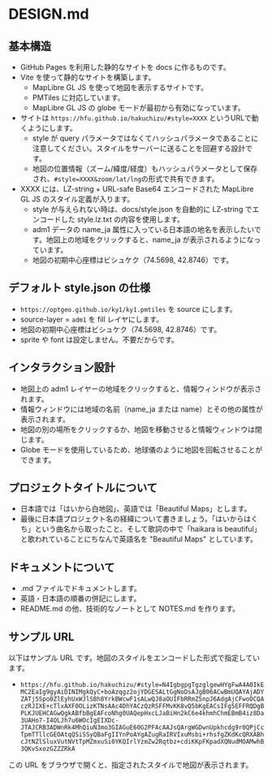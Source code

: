 # DESIGN.md

## 基本構造

- GitHub Pages を利用した静的なサイトを docs に作るものです。
- Vite を使って静的なサイトを構築します。
  - MapLibre GL JS を使って地図を表示するサイトです。
  - PMTiles に対応しています。
  - MapLibre GL JS の globe モードが最初から有効になっています。
- サイトは `https://hfu.github.io/hakuchizu/#style=XXXX` というURLで動くようにします。
  - style が query パラメータではなくてハッシュパラメータであることに注意してください。スタイルをサーバーに送ることを回避する設計です。
  - 地図の位置情報（ズーム/緯度/経度）もハッシュパラメータとして保存され、`#style=XXXX&zoom/lat/lng`の形式で共有できます。
- XXXX には、LZ-string + URL-safe Base64 エンコードされた MapLibre GL JS のスタイル定義が入ります。
  - style が与えられない時は、docs/style.json を自動的に LZ-string でエンコードした style.lz.txt の内容を使用します。
  - adm1 データの name_ja 属性に入っている日本語の地名を表示したいです。地図上の地域をクリックすると、name_ja が表示されるようになっています。
  - 地図の初期中心座標はビシュケク（74.5698, 42.8746）です。

## デフォルト style.json の仕様

- `https://optgeo.github.io/ky1/ky1.pmtiles` を source にします。
- source-layer = `adm1` を fill レイヤにします。
- 地図の初期中心座標はビシュケク（74.5698, 42.8746）です。
- sprite や font は設定しません。不要だからです。

## インタラクション設計

- 地図上の adm1 レイヤーの地域をクリックすると、情報ウィンドウが表示されます。
- 情報ウィンドウには地域の名前（name_ja または name）とその他の属性が表示されます。
- 地図の別の場所をクリックするか、地図を移動させると情報ウィンドウは閉じます。
- Globe モードを使用しているため、地球儀のように地図を回転させることができます。
  
## プロジェクトタイトルについて

- 日本語では「はいから白地図」、英語では「Beautiful Maps」とします。
- 最後に日本語プロジェクト名の経緯について書きましょう。「はいからはくち」という曲名から取ったこと、そして歌詞の中で「haikara is beautiful」と歌われていることにちなんで英語名を "Beautiful Maps" としています。

## ドキュメントについて

- .md ファイルでドキュメントします。
- 英語・日本語の順番の併記にします。
- README.md の他、技術的なノートとして NOTES.md を作ります。

## サンプル URL

以下はサンプル URL です。地図のスタイルをエンコードした形式で指定しています。

- `https://hfu.github.io/hakuchizu/#style=N4IgbgpgTgzglgewHYgFwA4A0IkEMC2EaIg9gyAiDINIMgkQyC+boAzqgz2ojYDGESALtGgNoDsAJgB06ACwBmUQAYAjADYZATj5Spo0ZlEyhUxWJlSBh8YrkBWcwF1sALwQJ8aOUIFbRRmZ5npJ6AdgAjCFwoOCQAczRJIXE+cTlxAXF0OLizKTNsAAc4DhYACzQzRSFFMvKK8vQ5bKgEACsIFg5EFFRQDgBPLKJUEHCAGwQgkABfbBgEAFcoNhg0UAQepHxcLJaBiHn2kC6e4khmhChmEBmB4iz8Da3UAHo7-I4OLJh7u6WOcIgEIXDc-JTAJCRB3ADWnRk4MhQiuN3mo3GIAGuE60G2PFAcAAJsQArgWGDwnUpkhcdg9r0QPjCcTpmTTllcGEOAtqQSiSSyQBaFgIIYnPoAYgAZugRaIRVIxuMsbi+rhsfgZKdKcQRXABhcJtNZlSluxVutNVtTpMZmxuSi0YKQIrlYzmZw2Rqtbz+cdiKKpFKpadXQNudMOAMwhB3QKvSxozGZZZRkA`

この URL をブラウザで開くと、指定されたスタイルで地図が表示されます。